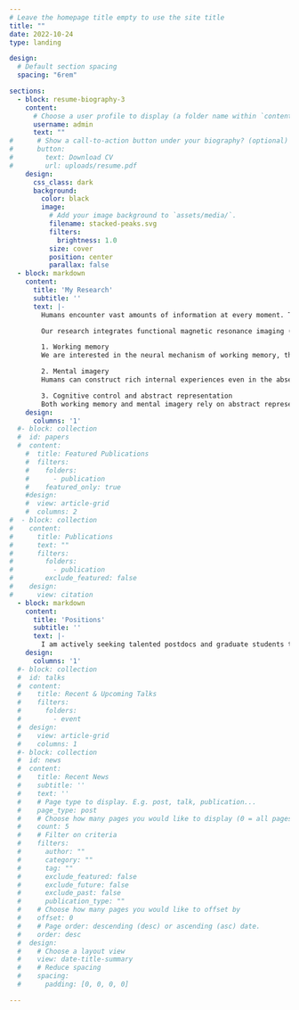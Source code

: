 ```yaml
---
# Leave the homepage title empty to use the site title
title: ""
date: 2022-10-24
type: landing

design:
  # Default section spacing
  spacing: "6rem"

sections:
  - block: resume-biography-3
    content:
      # Choose a user profile to display (a folder name within `content/authors/`)
      username: admin
      text: ""
#      # Show a call-to-action button under your biography? (optional)
#      button:
#        text: Download CV
#        url: uploads/resume.pdf
    design:
      css_class: dark
      background:
        color: black
        image:
          # Add your image background to `assets/media/`.
          filename: stacked-peaks.svg
          filters:
            brightness: 1.0
          size: cover
          position: center
          parallax: false
  - block: markdown
    content:
      title: 'My Research'
      subtitle: ''
      text: |-
        Humans encounter vast amounts of information at every moment. The ability to perform complex mental computations and adapt flexibly to the changing environments constitutes the core of human cognition, and underlies higher-level cognition such as inference, language comprehension, and problem solving. The primary objective of my lab is to understand the neural mechanisms underlying such complex and flexible behaviors.  

        Our research integrates functional magnetic resonance imaging (fMRI), scalp electroencephalography (EEG), magnetoencephalography (MEG), intracranial EEG (iEEG), with psychophysics and computational modeling, to investigate the neural mechanisms underlying visual and high-level cognition. Specifically, we focus on the following areas:  

        1. Working memory
        We are interested in the neural mechanism of working memory, the ability to maintain and manipulate information in mind for a short period of time in order to serve current behavior demands. Previous work has suggested a distributed cortical network in working memory, including sensory, parietal, and frontal cortex; yet the respective contribution of these cortical regions in working memory has remained elusive. We approach this question by asking how memory maintenance and manipulation are differentially supported by the distributed cortical network? 

        2. Mental imagery
        Humans can construct rich internal experiences even in the absence of external sensory input. How do we generate vivid visual imagery in our brain? How does internally-constructed mental imagery differ from perceptual and mnemonic experiences derived externally? 

        3. Cognitive control and abstract representation
        Both working memory and mental imagery rely on abstract representations of knowledge and concepts. Abstract representations provide a basis for fast, effective learning and generalization during flexible behaviors. We are particularly interested how abstract information (such as concrete and abstract structural information) is represented in working memory and imagery to facilitate behavior. Along this line of research, we aim to elucidate how working memory and long-term memory interact in the brain. 
    design:
      columns: '1'
  #- block: collection
  #  id: papers
  #  content:
    #  title: Featured Publications
    #  filters:
    #    folders:
    #      - publication
    #    featured_only: true
    #design:
    #  view: article-grid
    #  columns: 2
#  - block: collection
#    content:
#      title: Publications
#      text: ""
#      filters:
#        folders:
#          - publication
#        exclude_featured: false
#    design:
#      view: citation
  - block: markdown
    content:
      title: 'Positions'
      subtitle: ''
      text: |-
        I am actively seeking talented postdocs and graduate students to join the lab. Please email me with your CV if you are interested!
    design:
      columns: '1'
  #- block: collection
  #  id: talks
  #  content:
  #    title: Recent & Upcoming Talks
  #    filters:
  #      folders:
  #        - event
  #  design:
  #    view: article-grid
  #    columns: 1
  #- block: collection
  #  id: news
  #  content:
  #    title: Recent News
  #    subtitle: ''
  #    text: ''
  #    # Page type to display. E.g. post, talk, publication...
  #    page_type: post
  #    # Choose how many pages you would like to display (0 = all pages)
  #    count: 5
  #    # Filter on criteria
  #    filters:
  #      author: ""
  #      category: ""
  #      tag: ""
  #      exclude_featured: false
  #      exclude_future: false
  #      exclude_past: false
  #      publication_type: ""
  #    # Choose how many pages you would like to offset by
  #    offset: 0
  #    # Page order: descending (desc) or ascending (asc) date.
  #    order: desc
  #  design:
  #    # Choose a layout view
  #    view: date-title-summary
  #    # Reduce spacing
  #    spacing:
  #      padding: [0, 0, 0, 0]

---
```

